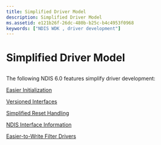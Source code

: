 ```yaml
---
title: Simplified Driver Model
description: Simplified Driver Model
ms.assetid: e121b26f-26dc-480b-b25c-b4c4953f0968
keywords: ["NDIS WDK , driver development"]
---
```


# Simplified Driver Model


## <a href="" id="ddk-simplified-driver-model-ng"></a>


The following NDIS 6.0 features simplify driver development:

[Easier Initialization](easier-initialization.md)

[Versioned Interfaces](versioned-interfaces.md)

[Simplified Reset Handling](simplified-reset-handling.md)

[NDIS Interface Information](ndis-interface-information.md)

[Easier-to-Write Filter Drivers](easier-to-write-filter-drivers.md)

 

 





